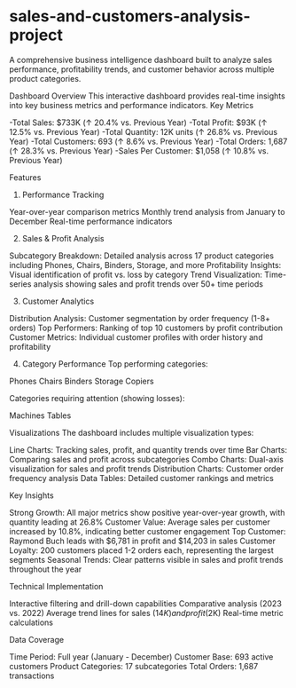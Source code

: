 # sales-and-customers-analysis-project

A comprehensive business intelligence dashboard built to analyze sales performance, profitability trends, and customer behavior across multiple product categories.

Dashboard Overview
This interactive dashboard provides real-time insights into key business metrics and performance indicators.
Key Metrics

-Total Sales: $733K (↑ 20.4% vs. Previous Year)
-Total Profit: $93K (↑ 12.5% vs. Previous Year)
-Total Quantity: 12K units (↑ 26.8% vs. Previous Year)
-Total Customers: 693 (↑ 8.6% vs. Previous Year)
-Total Orders: 1,687 (↑ 28.3% vs. Previous Year)
-Sales Per Customer: $1,058 (↑ 10.8% vs. Previous Year)

 Features
1. Performance Tracking

Year-over-year comparison metrics
Monthly trend analysis from January to December
Real-time performance indicators

2. Sales & Profit Analysis

Subcategory Breakdown: Detailed analysis across 17 product categories including Phones, Chairs, Binders, Storage, and more
Profitability Insights: Visual identification of profit vs. loss by category
Trend Visualization: Time-series analysis showing sales and profit trends over 50+ time periods

3. Customer Analytics

Distribution Analysis: Customer segmentation by order frequency (1-8+ orders)
Top Performers: Ranking of top 10 customers by profit contribution
Customer Metrics: Individual customer profiles with order history and profitability

4. Category Performance
Top performing categories:

Phones
Chairs
Binders
Storage
Copiers

Categories requiring attention (showing losses):

Machines
Tables

Visualizations
The dashboard includes multiple visualization types:

Line Charts: Tracking sales, profit, and quantity trends over time
Bar Charts: Comparing sales and profit across subcategories
Combo Charts: Dual-axis visualization for sales and profit trends
Distribution Charts: Customer order frequency analysis
Data Tables: Detailed customer rankings and metrics

 Key Insights

Strong Growth: All major metrics show positive year-over-year growth, with quantity leading at 26.8%
Customer Value: Average sales per customer increased by 10.8%, indicating better customer engagement
Top Customer: Raymond Buch leads with $6,781 in profit and $14,203 in sales
Customer Loyalty: 200 customers placed 1-2 orders each, representing the largest segments
Seasonal Trends: Clear patterns visible in sales and profit trends throughout the year

 Technical Implementation

Interactive filtering and drill-down capabilities
Comparative analysis (2023 vs. 2022)
Average trend lines for sales ($14K) and profit ($2K)
Real-time metric calculations

 Data Coverage

Time Period: Full year (January - December)
Customer Base: 693 active customers
Product Categories: 17 subcategories
Total Orders: 1,687 transactions

